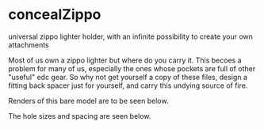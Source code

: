 # concealZippo
universal zippo lighter holder, with an infinite possibility to create your own attachments

Most of us own a zippo lighter but where do you carry it. This becoes a problem for many of us, especially the ones whose pockets are full of other "useful" edc gear. So why not get yourself a copy of these files, design a fitting back spacer just for yourself, and carry this undying source of fire.

Renders of this bare model are to be seen below.



The hole sizes and spacing are seen below.
